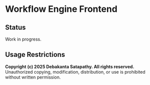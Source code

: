 # Workflow Engine Frontend

## Status

Work in progress.

## Usage Restrictions

**Copyright (c) 2025 Debakanta Satapathy. All rights reserved.**  
Unauthorized copying, modification, distribution, or use is prohibited without written permission.
